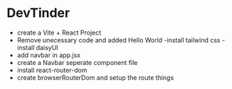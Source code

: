 # DevTinder

- create a Vite + React Project
- Remove unecessary code and added Hello World
-install tailwind css
-install daisyUI
- add navbar in app.jsx
- create a Navbar seperate component file
- install react-router-dom
- create browserRouterDom and setup the route things